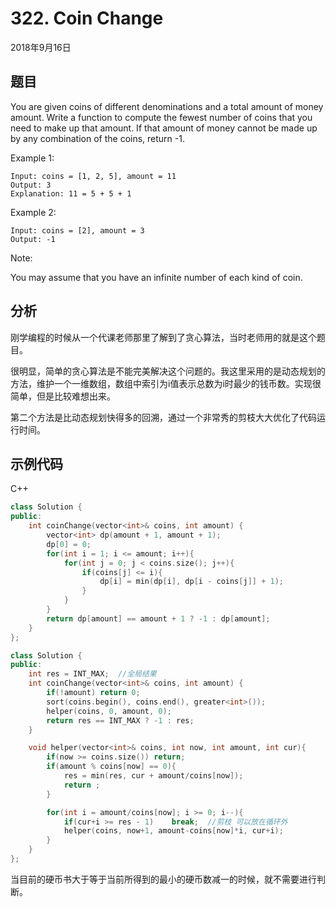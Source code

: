 # 322. Coin Change

2018年9月16日

## 题目

You are given coins of different denominations and a total amount of money amount. Write a function to compute the fewest number of coins that you need to make up that amount. If that amount of money cannot be made up by any combination of the coins, return -1.

Example 1:

```no
Input: coins = [1, 2, 5], amount = 11
Output: 3 
Explanation: 11 = 5 + 5 + 1
```

Example 2:

```no
Input: coins = [2], amount = 3
Output: -1
```

Note:

You may assume that you have an infinite number of each kind of coin.

## 分析

刚学编程的时候从一个代课老师那里了解到了贪心算法，当时老师用的就是这个题目。

很明显，简单的贪心算法是不能完美解决这个问题的。我这里采用的是动态规划的方法，维护一个一维数组，数组中索引为i值表示总数为i时最少的钱币数。实现很简单，但是比较难想出来。

第二个方法是比动态规划快得多的回溯，通过一个非常秀的剪枝大大优化了代码运行时间。

## 示例代码

C++

```cpp
class Solution {
public:
    int coinChange(vector<int>& coins, int amount) {
        vector<int> dp(amount + 1, amount + 1);
        dp[0] = 0;
        for(int i = 1; i <= amount; i++){
            for(int j = 0; j < coins.size(); j++){
                if(coins[j] <= i){
                    dp[i] = min(dp[i], dp[i - coins[j]] + 1);
                }
            }
        }
        return dp[amount] == amount + 1 ? -1 : dp[amount];
    }
};
```

```cpp
class Solution {
public:
    int res = INT_MAX;  //全局结果
    int coinChange(vector<int>& coins, int amount) {
        if(!amount) return 0;
        sort(coins.begin(), coins.end(), greater<int>());
        helper(coins, 0, amount, 0);
        return res == INT_MAX ? -1 : res;
    }

    void helper(vector<int>& coins, int now, int amount, int cur){
        if(now >= coins.size()) return;
        if(amount % coins[now] == 0){
            res = min(res, cur + amount/coins[now]);
            return ;
        }

        for(int i = amount/coins[now]; i >= 0; i--){
            if(cur+i >= res - 1)    break;  //剪枝 可以放在循环外
            helper(coins, now+1, amount-coins[now]*i, cur+i);
        }
    }
};
```

当目前的硬币书大于等于当前所得到的最小的硬币数减一的时候，就不需要进行判断。